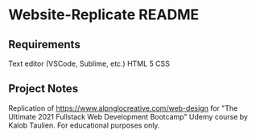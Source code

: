# Website-Replicate README

## Requirements
Text editor (VSCode, Sublime, etc.)
HTML 5
CSS

## Project Notes
Replication of https://www.alpnglocreative.com/web-design for "The Ultimate 2021 Fullstack Web Development Bootcamp" Udemy course by Kalob Taulien.
For educational purposes only.

